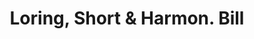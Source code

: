 ---
doi: 10.7916/D8Z6212V
date_other: '1890'
date_other_textual: 1890-1899
form: printed ephemera
genre:
- Invoices
name:
- Loring, Short & Harmon
object_in_context_url: https://biggert.cul.columbia.edu/items/view/ave_biggert_00587
subject_hierarchical_geographic:
- Portland, Maine, United States
subject_name:
- Loring, Short & Harmon
title: Loring, Short & Harmon. Bill
sort_title: Loring, Short & Harmon. Bill
call_number: ave_biggert_00587
coordinates:
- 43.666666666666664,-70.26666666666667
pid: ave_biggert_00587
identifiers: ave_biggert_00587
canvas_id: ldpd:395860
permalink: "/items/ave_biggert_00587/"
layout: iiif-image-page
---